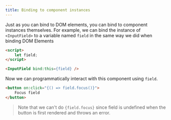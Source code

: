 ```yaml
---
title: Binding to component instances
---
```


Just as you can bind to DOM elements, you can bind to component instances themselves. For example, we can bind the instance of `<InputField>` to a variable named `field` in the same way we did when binding DOM Elements

```html
<script>
	let field;
</script>

<InputField bind:this={field} />
```

Now we can programmatically interact with this component using `field`.

```html
<button on:click="{() => field.focus()}">
    Focus field
</button>
```

> Note that we can't do `{field.focus}` since field is undefined when the button is first rendered and throws an error.
